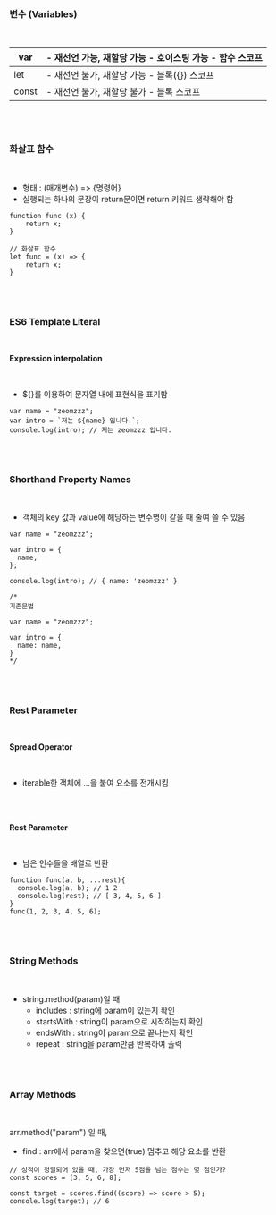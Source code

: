 ### **변수 (Variables)**

<br>

| var | \- 재선언 가능, 재할당 가능   \- 호이스팅 가능   \- 함수 스코프 |
| --- | --- |
| let | \- 재선언 불가, 재할당 가능   \- 블록({}) 스코프 |
| const | \- 재선언 불가, 재할당 불가   \- 블록 스코프 |

<br>
<br>

### **화살표 함수**

<br>

-   형태 : (매개변수) => {명령어}
-   실행되는 하나의 문장이 return문이면 return 키워드 생략해야 함

```
function func (x) {
	return x;
}

// 화살표 함수
let func = (x) => {
	return x;
}
```

<br>
<br>

### **ES6 Template Literal**

<br>

**Expression interpolation**

<br>

-   ${}를 이용하여 문자열 내에 표현식을 표기함


```
var name = "zeomzzz";
var intro = `저는 ${name} 입니다.`;
console.log(intro); // 저는 zeomzzz 입니다.
```

<br>
<br>

### **Shorthand Property Names**

<br>

-   객체의 key 값과 value에 해당하는 변수명이 같을 때 줄여 쓸 수 있음

```
var name = "zeomzzz";

var intro = {
  name,
};

console.log(intro); // { name: 'zeomzzz' }

/*
기존문법

var name = "zeomzzz";

var intro = {
  name: name,
}
*/
```

<br>
<br>

### **Rest Parameter**

<br>

**Spread Operator**

<br>

-   iterable한 객체에 ...을 붙여 요소를 전개시킴

<br>
<br>

**Rest Parameter**

<br>

-   남은 인수들을 배열로 반환

```
function func(a, b, ...rest){
  console.log(a, b); // 1 2
  console.log(rest); // [ 3, 4, 5, 6 ]
}
func(1, 2, 3, 4, 5, 6);
```

<br>
<br>

### **String Methods**

<br>

-   string.method(param)일 때
    -   includes : string에 param이 있는지 확인
    -   startsWith : string이 param으로 시작하는지 확인
    -   endsWith : string이 param으로 끝나는지 확인
    -   repeat : string을 param만큼 반복하여 출력

<br>
<br>

### **Array Methods**

<br>

arr.method("param") 일 때, 

-  find : arr에서 param을 찾으면(true) 멈추고 해당 요소를 반환

```
// 성적이 정렬되어 있을 때, 가장 먼저 5점을 넘는 점수는 몇 점인가?
const scores = [3, 5, 6, 8];

const target = scores.find((score) => score > 5);
console.log(target); // 6
```

<br>
<br>